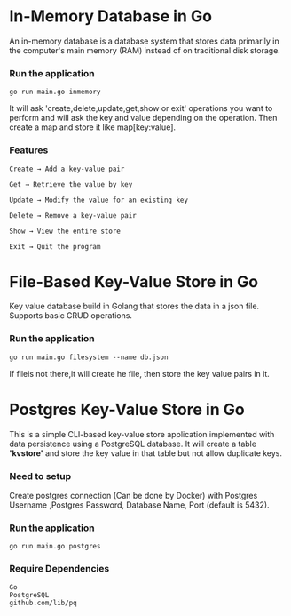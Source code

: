 # In-Memory Database in Go
An in-memory database is a database system that stores data primarily in the computer's main memory (RAM) instead of on traditional disk storage.

### Run the application
    go run main.go inmemory


It will ask 'create,delete,update,get,show or exit' operations you want to perform and will ask the key and value depending on the operation. Then create a map and store it 
like map[key:value].

### Features

    Create → Add a key-value pair

    Get → Retrieve the value by key

    Update → Modify the value for an existing key

    Delete → Remove a key-value pair

    Show → View the entire store

    Exit → Quit the program

# File-Based Key-Value Store in Go
Key value database build in Golang that stores the data in a json file. Supports basic CRUD operations.

### Run the application
    go run main.go filesystem --name db.json
If fileis not there,it will create he file, then store the key value pairs in it.  
# Postgres Key-Value Store in Go

This is a simple CLI-based key-value store application implemented with data persistence using a PostgreSQL database. It will create a table **'kvstore'** and store the key value in that table but not allow duplicate keys.
    
### Need to setup
Create postgres connection (Can be done by Docker) with Postgres Username ,Postgres Password, Database Name, Port (default is 5432).

### Run the application
    go run main.go postgres

### **Require Dependencies**
    Go
    PostgreSQL
    github.com/lib/pq

